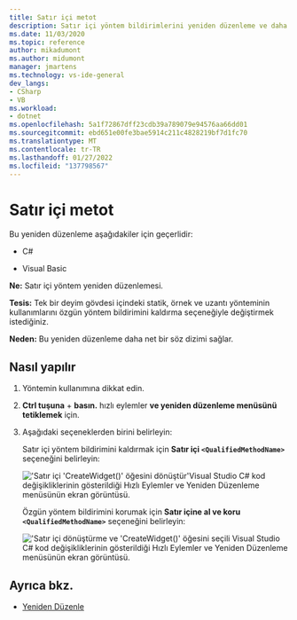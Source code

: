 ```yaml
---
title: Satır içi metot
description: Satır içi yöntem bildirimlerini yeniden düzenleme ve daha net bir söz dizimi Visual Studio Hızlı Eylemler ve Yeniden Düzenlemeler menüsünü kullanmayı öğrenin.
ms.date: 11/03/2020
ms.topic: reference
author: mikadumont
ms.author: midumont
manager: jmartens
ms.technology: vs-ide-general
dev_langs:
- CSharp
- VB
ms.workload:
- dotnet
ms.openlocfilehash: 5a1f72867dff23cdb39a789079e94576aa66dd01
ms.sourcegitcommit: ebd651e00fe3bae5914c211c4828219bf7d1fc70
ms.translationtype: MT
ms.contentlocale: tr-TR
ms.lasthandoff: 01/27/2022
ms.locfileid: "137798567"
---
```

# <a name="inline-method"></a>Satır içi metot

Bu yeniden düzenleme aşağıdakiler için geçerlidir:

- C#

- Visual Basic

**Ne:** Satır içi yöntem yeniden düzenlemesi. 

**Tesis:** Tek bir deyim gövdesi içindeki statik, örnek ve uzantı yönteminin kullanımlarını özgün yöntem bildirimini kaldırma seçeneğiyle değiştirmek istediğiniz.

**Neden:**  Bu yeniden düzenleme daha net bir söz dizimi sağlar.

## <a name="how-to"></a>Nasıl yapılır

1. Yöntemin kullanımına dikkat edin.

2. **Ctrl tuşuna** + **basın.** hızlı eylemler **ve yeniden düzenleme menüsünü tetiklemek** için.

3. Aşağıdaki seçeneklerden birini belirleyin: 
    
   Satır içi yöntem bildirimini kaldırmak için **Satır içi `<QualifiedMethodName>`** seçeneğini belirleyin: 

    !['Satır içi 'CreateWidget()' öğesini dönüştür'Visual Studio C# kod değişikliklerinin gösterildiği Hızlı Eylemler ve Yeniden Düzenleme menüsünün ekran görüntüsü.](media/inline-method-remove-declaration.png)

   Özgün yöntem bildirimini korumak için **Satır içine al ve koru `<QualifiedMethodName>`** seçeneğini belirleyin: 

    !['Satır içi dönüştürme ve 'CreateWidget()' öğesini seçili Visual Studio C# kod değişikliklerinin gösterildiği Hızlı Eylemler ve Yeniden Düzenleme menüsünün ekran görüntüsü.](media/inline-method-preserve-declaration.png)

## <a name="see-also"></a>Ayrıca bkz.

- [Yeniden Düzenle](../refactoring-in-visual-studio.md)
